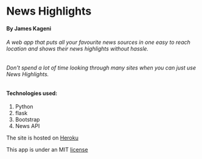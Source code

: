 # News Highlights

#### By James Kageni

###### A web app that puts all your favourite news sources in one easy to reach location and shows their news highlights without hassle. 
###### Don't spend a lot of time looking through many sites when you can just use News Highlights.

#### Technologies used:
1. Python
2. flask
3. Bootstrap
4. News API

The site is hosted on [Heroku](https://hapa-kule.herokuapp.com/)


This app is under an MIT [license](LICENSE)